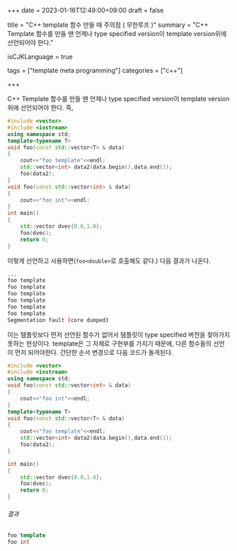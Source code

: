 +++
date = 2023-01-16T12:49:00+09:00
draft = false

title = "C++ template 함수 만들 때 주의점 ( 무한루프 )"
summary = "C++ Template 함수를 만들 땐 언제나 type specified version이 template version위에 선언되어야 한다."

isCJKLanguage = true

tags = ["template meta programming"]
categories = ["c++"]

+++

C++ Template 함수를 만들 땐 언제나 type specified version이 template version위에 선언되어야 한다. 즉,

```cpp
#include <vector>
#include <iostream>
using namespace std;
template<typename T>
void foo(const std::vector<T> & data)
{
    cout<<"foo template"<<endl;
    std::vector<int> data2(data.begin(),data.end());
    foo(data2);
}
void foo(const std::vector<int> & data)
{
    cout<<"foo int"<<endl;
}
int main()
{
    std::vector dvec{0.0,1.0};
    foo(dvec);
    return 0;
}
```

이렇게 선언하고 사용하면(`foo<double>`로 호출해도 같다.) 다음 결과가 나온다.

```bash
...
foo template
foo template
foo template
foo template
foo template
foo template
Segmentation fault (core dumped)
```

이는 템플릿보다 먼저 선언된 함수가 없어서 템플릿이 type specified 버전을 찾아가지 못하는 현상이다. template은 그 자체로 구현부를 가지기 때문에, 다른 함수들의 선언이 먼저 되어야한다. 간단한 순서 변경으로 다음 코드가 돌게된다.

```cpp
#include <vector>
#include <iostream>
using namespace std;
void foo(const std::vector<int> & data)
{
    cout<<"foo int"<<endl;
}
template<typename T>
void foo(const std::vector<T> & data)
{
    cout<<"foo template"<<endl;
    std::vector<int> data2(data.begin(),data.end());
    foo(data2);
}

int main()
{
    std::vector dvec{0.0,1.0};
    foo(dvec);
    return 0;
}
```

###### 결과

```cpp
foo template
foo int
```
